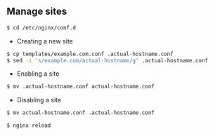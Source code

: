 ## Manage sites

```bash
$ cd /etc/nginx/conf.d
```

* Creating a new site
```bash
$ cp templates/example.com.conf .actual-hostname.conf
$ sed -i 's/example.com/actual-hostname/g' .actual-hostname.conf
```

* Enabling a site
```bash
$ mv .actual-hostname.conf actual-hostname.conf
```
	
* Disabling a site
```bash
$ mv actual-hostname.conf .actual-hostname.conf
```

```bash
$ nginx reload
```
